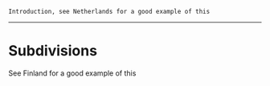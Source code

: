 `Introduction, see Netherlands for a good example of this`

---

# Subdivisions

See Finland for a good example of this

<CountryMap code="AUS" scale="700" offsetX="4" offsetY="-2" />

